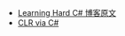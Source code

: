 

- [Learning Hard C# 博客原文](https://www.kancloud.cn/wizardforcel/learning-hard-csharp/111493)
- [CLR via C#](编程语言/Csharp/CLR_Via_C%23/CLR_Via_C%23.md)